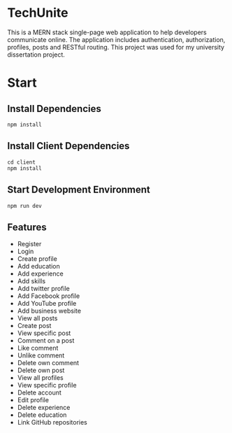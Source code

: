 # TechUnite

This is a MERN stack single-page web application to help developers communicate online. The application includes authentication, authorization, profiles, posts and RESTful routing. This project was used for my university dissertation project.

# Start

## Install Dependencies

```
npm install

```

## Install Client Dependencies

```
cd client
npm install

```

## Start Development Environment

```
npm run dev

```

## Features

* Register
* Login
* Create profile
* Add education
* Add experience
* Add skills
* Add twitter profile
* Add Facebook profile
* Add YouTube profile
* Add business website
* View all posts
* Create post
* View specific post
* Comment on a post
* Like comment
* Unlike comment
* Delete own comment
* Delete own post
* View all profiles
* View specific profile
* Delete account
* Edit profile
* Delete experience
* Delete education
* Link GitHub repositories





